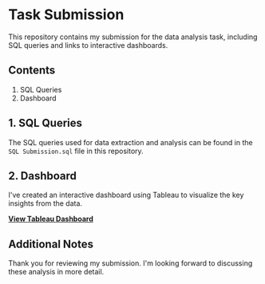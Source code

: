 # Task Submission

This repository contains my submission for the data analysis task, including SQL queries and links to interactive dashboards.

## Contents

1. SQL Queries
2. Dashboard

## 1. SQL Queries

The SQL queries used for data extraction and analysis can be found in the `SQL Submission.sql` file in this repository. 
## 2. Dashboard

I've created an interactive dashboard using Tableau to visualize the key insights from the data.

**[View Tableau Dashboard](https://public.tableau.com/views/HRDashboard_17198020136490/Dashboard?:language=en-US&publish=yes&:sid=&:display_count=n&:origin=viz_share_link)**  

## Additional Notes

Thank you for reviewing my submission. I'm looking forward to discussing these analysis in more detail.
